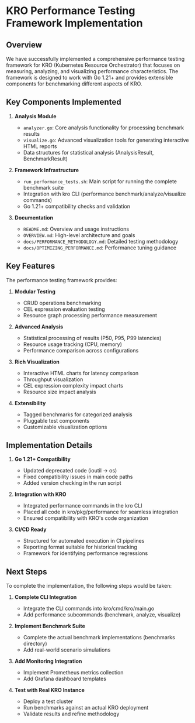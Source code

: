 # KRO Performance Testing Framework Implementation

## Overview

We have successfully implemented a comprehensive performance testing framework for KRO (Kubernetes Resource Orchestrator) that focuses on measuring, analyzing, and visualizing performance characteristics. The framework is designed to work with Go 1.21+ and provides extensible components for benchmarking different aspects of KRO.

## Key Components Implemented

1. **Analysis Module**
   - `analyzer.go`: Core analysis functionality for processing benchmark results
   - `visualize.go`: Advanced visualization tools for generating interactive HTML reports
   - Data structures for statistical analysis (AnalysisResult, BenchmarkResult)

2. **Framework Infrastructure**
   - `run_performance_tests.sh`: Main script for running the complete benchmark suite
   - Integration with kro CLI (performance benchmark/analyze/visualize commands)
   - Go 1.21+ compatibility checks and validation

3. **Documentation**
   - `README.md`: Overview and usage instructions
   - `OVERVIEW.md`: High-level architecture and goals
   - `docs/PERFORMANCE_METHODOLOGY.md`: Detailed testing methodology
   - `docs/OPTIMIZING_PERFORMANCE.md`: Performance tuning guidance

## Key Features

The performance testing framework provides:

1. **Modular Testing**
   - CRUD operations benchmarking
   - CEL expression evaluation testing
   - Resource graph processing performance measurement

2. **Advanced Analysis**
   - Statistical processing of results (P50, P95, P99 latencies)
   - Resource usage tracking (CPU, memory)
   - Performance comparison across configurations

3. **Rich Visualization**
   - Interactive HTML charts for latency comparison
   - Throughput visualization
   - CEL expression complexity impact charts
   - Resource size impact analysis

4. **Extensibility**
   - Tagged benchmarks for categorized analysis
   - Pluggable test components
   - Customizable visualization options

## Implementation Details

1. **Go 1.21+ Compatibility**
   - Updated deprecated code (ioutil → os)
   - Fixed compatibility issues in main code paths
   - Added version checking in the run script

2. **Integration with KRO**
   - Integrated performance commands in the kro CLI
   - Placed all code in kro/pkg/performance for seamless integration
   - Ensured compatibility with KRO's code organization

3. **CI/CD Ready**
   - Structured for automated execution in CI pipelines
   - Reporting format suitable for historical tracking
   - Framework for identifying performance regressions

## Next Steps

To complete the implementation, the following steps would be taken:

1. **Complete CLI Integration**
   - Integrate the CLI commands into kro/cmd/kro/main.go
   - Add performance subcommands (benchmark, analyze, visualize)

2. **Implement Benchmark Suite**
   - Complete the actual benchmark implementations (benchmarks directory)
   - Add real-world scenario simulations

3. **Add Monitoring Integration**
   - Implement Prometheus metrics collection
   - Add Grafana dashboard templates

4. **Test with Real KRO Instance**
   - Deploy a test cluster
   - Run benchmarks against an actual KRO deployment
   - Validate results and refine methodology
